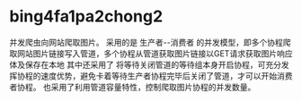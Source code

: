 # bing4fa1pa2chong2
并发爬虫向网站爬取图片。
采用的是  生产者--消费者 的并发模型，即多个协程爬取网站图片链接写入管道，多个协程从管道获取图片链接以GET请求获取图片响应体及保存在本地
其中还采用了  将等待关闭管道的等待组本身开启协程，可充分发挥协程的速度优势，避免卡着等待生产者协程完毕后关闭了管道，才可以开始消费者协程。
也采用了利用管道容量特性，控制爬取图片协程的并发数量。
